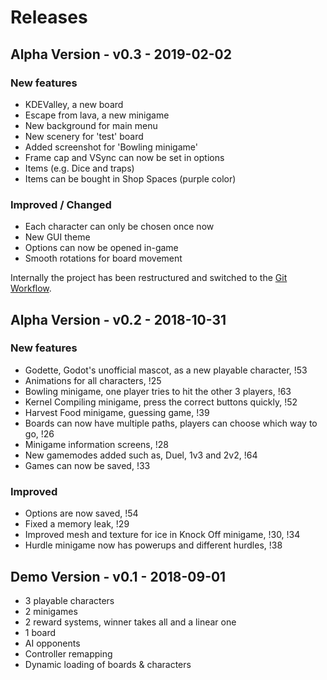 # Releases

## Alpha Version - v0.3 - 2019-02-02
### New features
- KDEValley, a new board
- Escape from lava, a new minigame
- New background for main menu
- New scenery for 'test' board
- Added screenshot for 'Bowling minigame'
- Frame cap and VSync can now be set in options
- Items (e.g. Dice and traps)
- Items can be bought in Shop Spaces (purple color)

### Improved / Changed
- Each character can only be chosen once now
- New GUI theme
- Options can now be opened in-game
- Smooth rotations for board movement

Internally the project has been restructured and switched to the
[Git Workflow](https://www.atlassian.com/git/tutorials/comparing-workflows).

## Alpha Version - v0.2 - 2018-10-31
### New features
- Godette, Godot's unofficial mascot, as a new playable character, !53
- Animations for all characters, !25
- Bowling minigame, one player tries to hit the other 3 players, !63
- Kernel Compiling minigame, press the correct buttons quickly, !52
- Harvest Food minigame, guessing game, !39
- Boards can now have multiple paths, players can choose which way to go, !26
- Minigame information screens, !28
- New gamemodes added such as, Duel, 1v3 and 2v2, !64
- Games can now be saved, !33

### Improved
- Options are now saved, !54
- Fixed a memory leak, !29
- Improved mesh and texture for ice in Knock Off minigame, !30, !34
- Hurdle minigame now has powerups and different hurdles, !38

## Demo Version - v0.1 - 2018-09-01
- 3 playable characters
- 2 minigames
- 2 reward systems, winner takes all and a linear one
- 1 board
- AI opponents
- Controller remapping
- Dynamic loading of boards & characters
